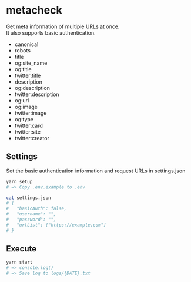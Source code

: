 # metacheck

Get meta information of multiple URLs at once.  
It also supports basic authentication.

- canonical
- robots
- title
- og:site_name
- og:title
- twitter:title
- description
- og:description
- twitter:description
- og:url
- og:image
- twitter:image
- og:type
- twitter:card
- twitter:site
- twitter:creator

## Settings

Set the basic authentication information and request URLs in settings.json

```bash
yarn setup
# => Copy .env.example to .env

cat settings.json
# {
#   "basicAuth": false,
#   "username": "",
#   "password": "",
#   "urlList": ["https://example.com"]
# }
```

## Execute

```bash
yarn start
# => console.log()
# => Save log to logs/{DATE}.txt
```
